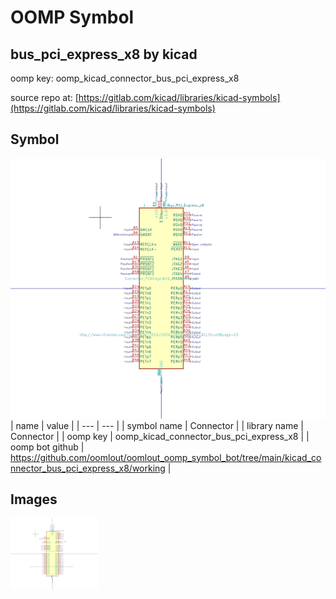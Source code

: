 # OOMP Symbol  
## bus_pci_express_x8  by kicad  
  
oomp key: oomp_kicad_connector_bus_pci_express_x8  
  
source repo at: [https://gitlab.com/kicad/libraries/kicad-symbols](https://gitlab.com/kicad/libraries/kicad-symbols)  
## Symbol  
  
[![working.png](working_600.png)](working.png)  
| name | value | 
| --- | --- | 
| symbol name | Connector | 
| library name | Connector | 
| oomp key | oomp_kicad_connector_bus_pci_express_x8 | 
| oomp bot github | https://github.com/oomlout/oomlout_oomp_symbol_bot/tree/main/kicad_connector_bus_pci_express_x8/working | 
## Images  
  
[![working.png](working_140.png)](working.png)  
